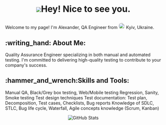 <h1><p align="center"> <img src="https://camo.githubusercontent.com/ee9d678a838fdc800a7b1449bae75552c13bfa5afeb275eb6b315e02499c8ba0/68747470733a2f2f656d6f6a69732e736c61636b6d6f6a69732e636f6d2f656d6f6a69732f696d616765732f313533313834393433302f343234362f626c6f622d73756e676c61737365732e6769663f31353331383439343330" data-canonical-src="https://emojis.slackmojis.com/emojis/images/1531849430/4246/blob-sunglasses.gif?1531849430" style="max-width: 100%; display: inline-block;" data-target="animated-image.originalImage">Hey! Nice to see you.</h1>

Welcome to my page!
I'm Alexander, QA Engineer from <img src="https://upload.wikimedia.org/wikipedia/commons/4/49/Flag_of_Ukraine.svg" width="20" height="20" style="max-width: 100%; border-radius: 50%;">
 Kyiv, Ukraine.

<h2>:writing_hand: About Me:</h2>
Quality Assurance Engineer specializing in both manual and automated testing. I'm committed to delivering high-quality testing to contribute to your company's success.

<h2>:hammer_and_wrench:Skills and Tools:</h2>

Manual QA, Black/Grey box testing, Web/Mobile testing Regression, Sanity, Smoke testing Test design techniques Test documentation: Test plan, Decomposition, Test cases, Checklists, Bug reports Knowledge of SDLC, STLC, Bug life cycle, Waterfall, Agile concepts knowledge (Scrum, Kanban)



<div align="center">
  <img src="https://github-profile-summary-cards.vercel.app/api/cards/stats?username=AlexUA2022&theme=algolia" alt="GitHub Stats">
</div>





